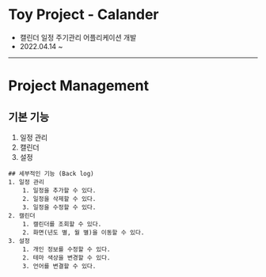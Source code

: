 # Toy Project - Calander
- 캘린더 일정 주기관리 어플리케이션 개발
- 2022.04.14 ~

---

# Project Management

## 기본 기능
1. 일정 관리
2. 캘린더
3. 설정
```
## 세부적인 기능 (Back log)
1. 일정 관리   
    1. 일정을 추가할 수 있다.
    2. 일정을 삭제할 수 있다.
    3. 일정을 수정할 수 있다.
2. 캘린더   
    1. 캘린더를 조회할 수 있다.
    2. 화면(년도 별, 월 별)을 이동할 수 있다.
3. 설정
    1. 개인 정보를 수정할 수 있다.
    2. 테마 색상을 변경할 수 있다.
    3. 언어를 변결할 수 있다.